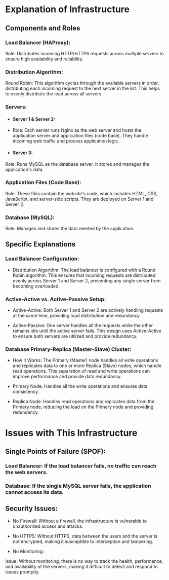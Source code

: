 # Explanation of Infrastructure

## Components and Roles

### Load Balancer (HAProxy):

Role: Distributes incoming HTTP/HTTPS requests across multiple servers to ensure high availability and reliability.

### Distribution Algorithm:

Round Robin: This algorithm cycles through the available servers in order, distributing each incoming request to the next server in the list. This helps to evenly distribute the load across all servers.

### Servers:

 - #### Server 1 & Server 2:

  - Role: Each server runs Nginx as the web server and hosts the application server and application files (code base). They handle incoming web traffic and process application logic.

 - #### Server 3:

Role: Runs MySQL as the database server. It stores and manages the application's data.

### Application Files (Code Base):

Role: These files contain the website's code, which includes HTML, CSS, JavaScript, and server-side scripts. They are deployed on Server 1 and Server 2.

### Database (MySQL):

Role: Manages and stores the data needed by the application.

## Specific Explanations

### Load Balancer Configuration:

 - Distribution Algorithm: The load balancer is configured with a Round Robin algorithm. This ensures that incoming requests are distributed evenly across Server 1 and Server 2, preventing any single server from becoming overloaded.

### Active-Active vs. Active-Passive Setup:

 - Active-Active: Both Server 1 and Server 2 are actively handling requests at the same time, providing load distribution and redundancy.

 - Active-Passive: One server handles all the requests while the other remains idle until the active server fails. This design uses Active-Active to ensure both servers are utilized and provide redundancy.

### Database Primary-Replica (Master-Slave) Cluster:

 - How it Works: The Primary (Master) node handles all write operations and replicates data to one or more Replica (Slave) nodes, which handle read operations. This separation of read and write operations can improve performance and provide data redundancy.

 - Primary Node: Handles all the write operations and ensures data consistency.
  
 - Replica Node: Handles read operations and replicates data from the Primary node, reducing the load on the Primary node and providing redundancy.
   
# Issues with This Infrastructure

## Single Points of Failure (SPOF):

### Load Balancer: If the load balancer fails, no traffic can reach the web servers.

### Database: If the single MySQL server fails, the application cannot access its data.

## Security Issues:

 - No Firewall: Without a firewall, the infrastructure is vulnerable to unauthorized access and attacks.
   
 - No HTTPS: Without HTTPS, data between the users and the server is not encrypted, making it susceptible to interception and tampering.
   
 - No Monitoring:

Issue: Without monitoring, there is no way to track the health, performance, and availability of the servers, making it difficult to detect and respond to issues promptly.
